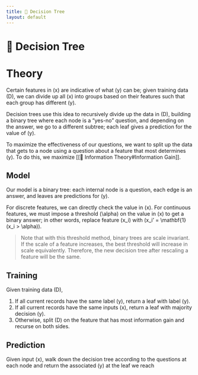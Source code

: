 ```yaml
---
title: 💭 Decision Tree
layout: default
---
```


# 💭 Decision Tree

# Theory
Certain features in \(x\) are indicative of what \(y\) can be; given training data \(D\), we can divide up all \(x\) into groups based on their features such that each group has different \(y\).

Decision trees use this idea to recursively divide up the data in \(D\), building a binary tree where each node is a “yes-no” question, and depending on the answer, we go to a different subtree; each leaf gives a prediction for the value of \(y\).

To maximize the effectiveness of our questions, we want to split up the data that gets to a node using a question about a feature that most determines \(y\). To do this, we maximize [[🧮 Information Theory#Information Gain]].

## Model
Our model is a binary tree: each internal node is a question, each edge is an answer, and leaves are predictions for \(y\).

For discrete features, we can directly check the value in \(x\). For continuous features, we must impose a threshold \(\alpha\) on the value in \(x\) to get a binary answer; in other words, replace feature \(x_i\) with \(x_i’ = \mathbf{1}(x_i > \alpha)\).

>Note that with this threshold method, binary trees are scale invariant. If the scale of a feature increases, the best threshold will increase in scale equivalently. Therefore, the new decision tree after rescaling a feature will be the same.

## Training
Given training data \(D\),
1. If all current records have the same label \(y\), return a leaf with label \(y\).
2. If all current records have the same inputs \(x\), return a leaf with majority decision \(y\).
3. Otherwise, split \(D\) on the feature that has most information gain and recurse on both sides.

## Prediction
Given input \(x\), walk down the decision tree according to the questions at each node and return the associated \(y\) at the leaf we reach